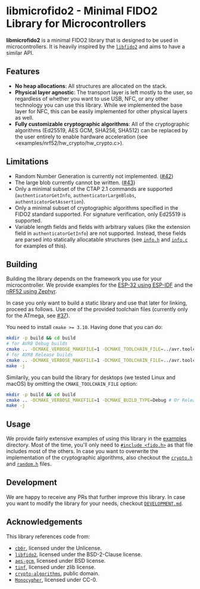 # libmicrofido2 - Minimal FIDO2 Library for Microcontrollers

**libmicrofido2** is a minimal FIDO2 library that is designed to be used in microcontrollers.
It is heavily inspired by the [`libfido2`](https://github.com/Yubico/libfido2) and aims to have a similar API.

## Features

- **No heap allocations**: All structures are allocated on the stack.
- **Physical layer agnostic**: The transport layer is left mostly to the user, so regardless of whether you want to use USB, NFC, or any other technology you can use this library. While we implemented the base layer for NFC, this can be easily implemented for other physical layers as well.
- **Fully customizable cryptographic algorithms**: All of the cryptographic algorithms (Ed25519, AES GCM, SHA256, SHA512) can be replaced by the user entirely to enable hardware acceleration (see <examples/nrf52/hw_crypto/hw_crypto.c>).

## Limitations

- Random Number Generation is currently not implemented. ([#42](https://github.com/All-Your-Locks-Are-Belong-To-Us/libmicrofido2/issues/42))
- The large blob currently cannot be written. ([#43](https://github.com/All-Your-Locks-Are-Belong-To-Us/libmicrofido2/issues/43))
- Only a minimal subset of the CTAP 2.1 commands are supported (`authenticatorGetInfo`, `authenticatorLargeBlobs`, `authenticatorGetAssertion`).
- Only a minimal subset of cryptographic algorithms specified in the FIDO2 standard supported. For signature verification, only Ed25519 is supported.
- Variable length fields and fields with arbitrary values (like the extension field in `authenticatorGetInfo`) are not supported. Instead, these fields are parsed into statically allocatable structures (see [`info.h`](include/info.h) and [`info.c`](src/info.c) for examples of this).

## Building

Building the library depends on the framework you use for your microcontroller.
We provide examples for the [ESP-32 using ESP-IDF](examples/esp32/) and the [nRF52 using Zephyr](examples/nrf52/).

In case you only want to build a static library and use that later for linking, proceed as follows.
Use one of the provided toolchain files (currently only for the ATmega, see [#37](https://github.com/All-Your-Locks-Are-Belong-To-Us/libmicrofido2/issues/37)).

You need to install `cmake >= 3.10`. Having done that you can do:

```bash
mkdir -p build && cd build
# for AVR8 Debug builds
cmake .. -DCMAKE_VERBOSE_MAKEFILE=1 -DCMAKE_TOOLCHAIN_FILE=../avr.toolchain -DCMAKE_BUILD_TYPE=Debug
# for AVR8 Release builds
cmake .. -DCMAKE_VERBOSE_MAKEFILE=1 -DCMAKE_TOOLCHAIN_FILE=../avr.toolchain -DCMAKE_BUILD_TYPE=Release
make -j
```

Similarily, you can build the library for desktops (we tested Linux and macOS) by omitting the `CMAKE_TOOLCHAIN_FILE` option:

```bash
mkdir -p build && cd build
cmake .. -DCMAKE_VERBOSE_MAKEFILE=1 -DCMAKE_BUILD_TYPE=Debug # Or Release
make -j
```

## Usage

We provide fairly extensive examples of using this library in the [examples](examples/) directory.
Most of the time, you'll only need to [`#include <fido.h>`](include/fido.h) as that file includes most of the others.
In case you want to overwrite the implementation of the cryptographic algorithms, also checkout the [`crypto.h`](include/crypto.h) and [`random.h`](include/random.h) files.

## Development

We are happy to receive any PRs that further improve this library.
In case you want to modify the library for your needs, checkout [`DEVELOPMENT.md`](DEVELOPMENT.md).

## Acknowledgements

This library references code from:

- [`cb0r`](https://github.com/quartzjer/cb0r), licensed under the Unlicense.
- [`libfido2`](https://github.com/Yubico/libfido2), licensed under the BSD-2-Clause license.
- [`aes-gcm`](https://github.com/anibali/aes_gcm), licensed under BSD license.
- [`tinf`](https://github.com/jibsen/tinf), licensed under zlib license.
- [`crypto-algorithms`](https://github.com/B-Con/crypto-algorithms), public domain.
- [`Monocypher`](https://github.com/LoupVaillant/Monocypher), licensed under CC-0.
